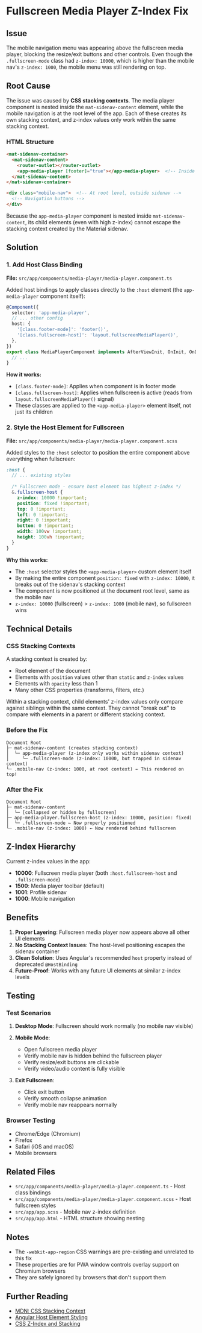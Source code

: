 # Fullscreen Media Player Z-Index Fix

## Issue
The mobile navigation menu was appearing above the fullscreen media player, blocking the resize/exit buttons and other controls. Even though the `.fullscreen-mode` class had `z-index: 10000`, which is higher than the mobile nav's `z-index: 1000`, the mobile menu was still rendering on top.

## Root Cause
The issue was caused by **CSS stacking contexts**. The media player component is nested inside the `mat-sidenav-content` element, while the mobile navigation is at the root level of the app. Each of these creates its own stacking context, and z-index values only work within the same stacking context.

### HTML Structure
```html
<mat-sidenav-container>
  <mat-sidenav-content>
    <router-outlet></router-outlet>
    <app-media-player [footer]="true"></app-media-player>  <!-- Inside sidenav -->
  </mat-sidenav-content>
</mat-sidenav-container>

<div class="mobile-nav">  <!-- At root level, outside sidenav -->
  <!-- Navigation buttons -->
</div>
```

Because the `app-media-player` component is nested inside `mat-sidenav-content`, its child elements (even with high z-index) cannot escape the stacking context created by the Material sidenav.

## Solution

### 1. Add Host Class Binding

**File:** `src/app/components/media-player/media-player.component.ts`

Added host bindings to apply classes directly to the `:host` element (the `app-media-player` component itself):

```typescript
@Component({
  selector: 'app-media-player',
  // ... other config
  host: {
    '[class.footer-mode]': 'footer()',
    '[class.fullscreen-host]': 'layout.fullscreenMediaPlayer()',
  },
})
export class MediaPlayerComponent implements AfterViewInit, OnInit, OnDestroy {
  // ...
}
```

**How it works:**
- `[class.footer-mode]`: Applies when component is in footer mode
- `[class.fullscreen-host]`: Applies when fullscreen is active (reads from `layout.fullscreenMediaPlayer()` signal)
- These classes are applied to the `<app-media-player>` element itself, not just its children

### 2. Style the Host Element for Fullscreen

**File:** `src/app/components/media-player/media-player.component.scss`

Added styles to the `:host` selector to position the entire component above everything when fullscreen:

```scss
:host {
  // ... existing styles
  
  /* Fullscreen mode - ensure host element has highest z-index */
  &.fullscreen-host {
    z-index: 10000 !important;
    position: fixed !important;
    top: 0 !important;
    left: 0 !important;
    right: 0 !important;
    bottom: 0 !important;
    width: 100vw !important;
    height: 100vh !important;
  }
}
```

**Why this works:**
- The `:host` selector styles the `<app-media-player>` custom element itself
- By making the entire component `position: fixed` with `z-index: 10000`, it breaks out of the sidenav's stacking context
- The component is now positioned at the document root level, same as the mobile nav
- `z-index: 10000` (fullscreen) > `z-index: 1000` (mobile nav), so fullscreen wins

## Technical Details

### CSS Stacking Contexts
A stacking context is created by:
- Root element of the document
- Elements with `position` values other than `static` and `z-index` values
- Elements with `opacity` less than 1
- Many other CSS properties (transforms, filters, etc.)

Within a stacking context, child elements' z-index values only compare against siblings within the same context. They cannot "break out" to compare with elements in a parent or different stacking context.

### Before the Fix
```
Document Root
├─ mat-sidenav-content (creates stacking context)
│  └─ app-media-player (z-index only works within sidenav context)
│     └─ .fullscreen-mode (z-index: 10000, but trapped in sidenav context)
└─ .mobile-nav (z-index: 1000, at root context) ← This rendered on top!
```

### After the Fix
```
Document Root
├─ mat-sidenav-content
│  └─ [collapsed or hidden by fullscreen]
├─ app-media-player.fullscreen-host (z-index: 10000, position: fixed)
│  └─ .fullscreen-mode ← Now properly positioned
└─ .mobile-nav (z-index: 1000) ← Now rendered behind fullscreen
```

## Z-Index Hierarchy

Current z-index values in the app:
- **10000**: Fullscreen media player (both `:host.fullscreen-host` and `.fullscreen-mode`)
- **1500**: Media player toolbar (default)
- **1001**: Profile sidenav
- **1000**: Mobile navigation

## Benefits

1. **Proper Layering**: Fullscreen media player now appears above all other UI elements
2. **No Stacking Context Issues**: The host-level positioning escapes the sidenav container
3. **Clean Solution**: Uses Angular's recommended `host` property instead of deprecated `@HostBinding`
4. **Future-Proof**: Works with any future UI elements at similar z-index levels

## Testing

### Test Scenarios

1. **Desktop Mode**: Fullscreen should work normally (no mobile nav visible)
2. **Mobile Mode**: 
   - Open fullscreen media player
   - Verify mobile nav is hidden behind the fullscreen player
   - Verify resize/exit buttons are clickable
   - Verify video/audio content is fully visible

3. **Exit Fullscreen**:
   - Click exit button
   - Verify smooth collapse animation
   - Verify mobile nav reappears normally

### Browser Testing
- Chrome/Edge (Chromium)
- Firefox
- Safari (iOS and macOS)
- Mobile browsers

## Related Files

- `src/app/components/media-player/media-player.component.ts` - Host class bindings
- `src/app/components/media-player/media-player.component.scss` - Host fullscreen styles
- `src/app/app.scss` - Mobile nav z-index definition
- `src/app/app.html` - HTML structure showing nesting

## Notes

- The `-webkit-app-region` CSS warnings are pre-existing and unrelated to this fix
- These properties are for PWA window controls overlay support on Chromium browsers
- They are safely ignored by browsers that don't support them

## Further Reading

- [MDN: CSS Stacking Context](https://developer.mozilla.org/en-US/docs/Web/CSS/CSS_positioned_layout/Understanding_z-index/Stacking_context)
- [Angular Host Element Styling](https://angular.io/guide/component-styles#host)
- [CSS Z-Index and Stacking](https://developer.mozilla.org/en-US/docs/Web/CSS/CSS_positioned_layout/Understanding_z-index)
